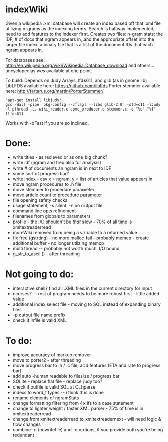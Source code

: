 indexWiki
=========
Given a wikipedia .xml database will create an index based off that .xml file utilizing n-grams as the indexing terms.
Search is halfway implemented, need to add features to the indexer first.
Creates two files:
n-gram stats: the IDF, # of docs that ngram appears in, and the appropriate offset into the larger file
index: a binary file that is a list of the document IDs that each ngram appears in.


For databases see:
http://en.wikipedia.org/wiki/Wikipedia:Database_download
and others... uncyclopedias *was* available at one point.

To build:
Depends on Judy Arrays, lfds611, and glib (as in gnome lib)
LibLFDS available here: https://github.com/liblfds
Porter stemmer available here: http://tartarus.org/martin/PorterStemmer/
```
"apt-get install libjudy"
gcc -Wall -pipe `pkg-config --cflags --libs glib-2.0` -std=c11 -lJudy -l pthread -L. wiki_reader.c spmc_producer.c stemmer.c -o "%e" "%f" -llfds611
```

Works with -oFast if you are so inclined.

# Done:
- write titles - as recieved or as one big chunk?
- write idf (ngram and freq also for analysis)
- write # of documents an ngram is in next to IDF
- some sort of progress bar?
- write index - csv x = ngram, y = list of articles that value appears in
- move ngram procedures to .h file
- move stemmer to procedure parameter
- move article count to procedure parameter
- file opening safety checks
- usage statement, -s silent, -n no output file
- command line opts refinement
- filenames from globals to parameters
- profile - the I/O shouldn't be *that* slow - 70% of all time is xmltextreaderread
- moreWiki removed from being a variable to a returned value
- fix free (gstrting) - no more malloc fail - probably memcp - create additional buffer - no longer utlizing memcp
- multi thread -- probably not worth much, I/O bound
 - g_str_to_ascii () - after threading
 
# Not going to do:
- interactive shell? find all .XML files in the current directory for input
- ncurses? -- rest of program needs to be more robust first - little added value
- additional index select file - moving to SQL instead of expanding binary files
- -p output file name prefix
- check if infile is valid XML

# To do:
- improve accuracy of markup remover
- move to porter2 -  after threading
- move progress bar to .h / .c file, add features (ETA and rate to progress bar)
- add auto -human readable to filesize / progress bar
- SQLite - replace flat file  - replace judy too?
 - check if outfile is valid SQL at CLI parse
- indexs to word_t types -- i think this is done
- rename elements of ngramStats
- change formatting filtering from 4x ifs to a case statement
- change to lighter weight / faster XML parser - 75% of time is in xmltextreaderread
- change from xmltextreaderread to xmltextreadernext - will need logic & flow changes
- combine -n (nowritefile) and -o options, if you provide both you're being redundant
